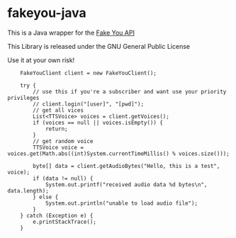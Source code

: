 # fakeyou-java

This is a Java wrapper for the [Fake You API](https://docs.fakeyou.com/)

This Library is released under the GNU General Public License

Use it at your own risk!


```
    FakeYouClient client = new FakeYouClient();

    try {
        // use this if you're a subscriber and want use your priority privileges
        // client.login("[user]", "[pwd]");
        // get all vices
        List<TTSVoice> voices = client.getVoices();
        if (voices == null || voices.isEmpty()) {
            return;
        }
        // get random voice
        TTSVoice voice = voices.get(Math.abs((int)System.currentTimeMillis() % voices.size()));

        byte[] data = client.getAudioBytes("Hello, this is a test", voice);
        if (data != null) {
            System.out.printf("received audio data %d bytes\n", data.length);
        } else {
            System.out.println("unable to load audio file");
        }
    } catch (Exception e) {
        e.printStackTrace();
    }
```
